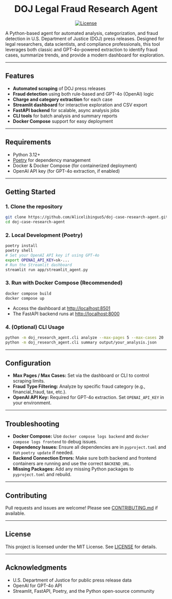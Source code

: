 <div align="center">

# DOJ Legal Fraud Research Agent

[![License](https://img.shields.io/github/license/Alicelibinguo5/doj-case-research-agent)](LICENSE)

</div>

A Python-based agent for automated analysis, categorization, and fraud detection in U.S. Department of Justice (DOJ) press releases. Designed for legal researchers, data scientists, and compliance professionals, this tool leverages both classic and GPT-4o-powered extraction to identify fraud cases, summarize trends, and provide a modern dashboard for exploration.

---

## Features
- **Automated scraping** of DOJ press releases
- **Fraud detection** using both rule-based and GPT-4o (OpenAI) logic
- **Charge and category extraction** for each case
- **Streamlit dashboard** for interactive exploration and CSV export
- **FastAPI backend** for scalable, async analysis jobs
- **CLI tools** for batch analysis and summary reports
- **Docker Compose** support for easy deployment

---

## Requirements
- Python 3.12+
- [Poetry](https://python-poetry.org/) for dependency management
- Docker & Docker Compose (for containerized deployment)
- OpenAI API key (for GPT-4o extraction, if enabled)

---

## Getting Started

### 1. **Clone the repository**
```bash
git clone https://github.com/Alicelibinguo5/doj-case-research-agent.git
cd doj-case-research-agent
```

### 2. **Local Development (Poetry)**
```bash
poetry install
poetry shell
# Set your OpenAI API key if using GPT-4o
export OPENAI_API_KEY=sk-...
# Run the Streamlit dashboard
streamlit run app/streamlit_agent.py
```

### 3. **Run with Docker Compose (Recommended)**
```bash
docker compose build
docker compose up
```
- Access the dashboard at [http://localhost:8501](http://localhost:8501)
- The FastAPI backend runs at [http://localhost:8000](http://localhost:8000)

### 4. **(Optional) CLI Usage**
```bash
python -m doj_research_agent.cli analyze --max-pages 5 --max-cases 20
python -m doj_research_agent.cli summary output/your_analysis.json
```

---

## Configuration
- **Max Pages / Max Cases:** Set via the dashboard or CLI to control scraping limits.
- **Fraud Type Filtering:** Analyze by specific fraud category (e.g., financial_fraud, tax, etc.).
- **OpenAI API Key:** Required for GPT-4o extraction. Set `OPENAI_API_KEY` in your environment.

---

## Troubleshooting
- **Docker Compose:** Use `docker compose logs backend` and `docker compose logs frontend` to debug issues.
- **Dependency Issues:** Ensure all dependencies are in `pyproject.toml` and run `poetry update` if needed.
- **Backend Connection Errors:** Make sure both backend and frontend containers are running and use the correct `BACKEND_URL`.
- **Missing Packages:** Add any missing Python packages to `pyproject.toml` and rebuild.

---

## Contributing
Pull requests and issues are welcome! Please see [CONTRIBUTING.md](CONTRIBUTING.md) if available.

---

## License
This project is licensed under the MIT License. See [LICENSE](LICENSE) for details.

---

## Acknowledgments
- U.S. Department of Justice for public press release data
- OpenAI for GPT-4o API
- Streamlit, FastAPI, Poetry, and the Python open-source community
